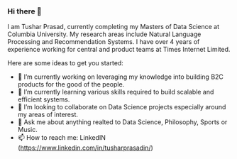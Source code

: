 ### Hi there 👋

I am Tushar Prasad, currently completing my Masters of Data Science at Columbia University. My research areas include Natural Language Processing and Recommendation Systems. I have over 4 years of experience working for central and product teams at Times Internet Limited.

Here are some ideas to get you started:

- 🔭 I’m currently working on leveraging my knowledge into building B2C products for the good of the people.
- 🌱 I’m currently learning various skills required to build scalable and efficient systems.
- 👯 I’m looking to collaborate on Data Science projects especially around my areas of interest.
- 💬 Ask me about anything realted to Data Science, Philosophy, Sports or Music.
- 📫 How to reach me: LinkedIN (https://www.linkedin.com/in/tusharprasadin/)

